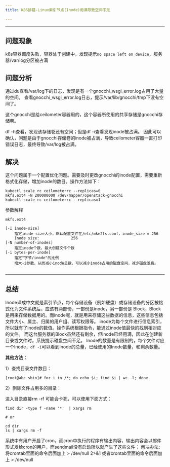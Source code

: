 ```yaml
---
title: K8S排错-Linux索引节点(Inode)用满导致空间不足

---
```


---------

## 问题现象

k8s容器调度失败，容器处于创建中，发现提示`no space left on device`，服务器/var/log分区被占满



## 问题分析

通过du查看/var/log下的日志，发现是有一个gnocchi_wsgi_error.log占用了大量的空间。
查看gnocchi_wsgi_error.log日志，提示/var/lib/gnocchi/tmp下没有空间了。

这个gnocchi是给ceilometer容器用的，这个容器所使用的共享存储是gnocchi存储卷。

df -h查看，发现该存储卷还有空间；但是df -i查看发现inode被占满。
因此可以确认，问题是由于gnocchi存储卷的inode被占满，导致ceilometer容器一直打印错误日志，最终导致/var/log被占满。

## 解决

这个问题属于一个配置优化问题。需要及时更改gnocchi的inode配置，需要重新格式化存储，增加inode的数目。操作方法如下：

```
kubectl scale rc ceilometerrc --replicas=0
mkfs.ext4 -N 200000000 /dev/mapper/openstack-gnocchi
kubectl scale rc ceilometerrc --replicas=1 
```

参数解释

```
mkfs.ext4

[-I inode-size] 
    指定inode size大小，默认配置文件在/etc/mke2fs.conf，inode_size = 256
    Inode size:              256
[-N number-of-inodes]
    指定inode个数，最大创建文件个数
[-i bytes-per-inode]
    指定"字节/inode"的比例   
    增大-i参数，从而减小inode总数，可以减小inode占用的磁盘空间，减少磁盘浪费。


```

---

## 总结

Inode译成中文就是索引节点，每个存储设备（例如硬盘）或存储设备的分区被格式化为文件系统后，应该有两部份，一部份是inode，另一部份是 Block，Block是用来存储数据用的。而inode呢，就是用来存储这些数据的信息，这些信息包括文件大小、属主、归属的用户组、读写权限等。 inode为每个文件进行信息索引，所以就有了inode的数值。操作系统根据指令，能通过inode值最快的找到相对应的文件。
而这台服务器的Block虽然还有剩余，但inode已经用满，因此在创建新目录或文件时，系统提示磁盘空间不足。
Inode的数量是有限制的，每个文件对应一个Inode，`df -i`可以看到Inode的总量，已经使用的Inode数量，和剩余数量。

**其他方法：**

1）查找目录文件数目：

```
[root@abc sbin]# for i in /*; do echo $i; find $i | wc -l; done

```

2）删除文件占用多的目录：

进入目录直接rm -rf 可能会卡死，可以使用下面方式：

```
find dir -type f -name '*'  | xargs rm

# or

cd dir
ls | xargs rm -f
```

系统中有用户开启了cron，而cron中执行的程序有输出内容，输出内容会以邮件形式发给cron的用户，而sendmail没有启动所以就产生了这些文件；
解决办法:
将crontab里面的命令后面加上 > /dev/null 2>&1 或者crontab里面的命令后面加上 > /dev/null